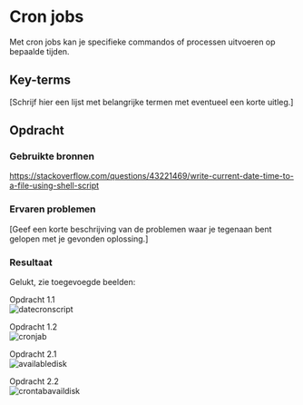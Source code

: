 # Cron jobs
Met cron jobs kan je specifieke commandos of processen uitvoeren op bepaalde tijden.

## Key-terms
[Schrijf hier een lijst met belangrijke termen met eventueel een korte uitleg.]

## Opdracht
### Gebruikte bronnen
https://stackoverflow.com/questions/43221469/write-current-date-time-to-a-file-using-shell-script

### Ervaren problemen
[Geef een korte beschrijving van de problemen waar je tegenaan bent gelopen met je gevonden oplossing.]

### Resultaat
Gelukt, zie toegevoegde beelden:

Opdracht 1.1  
![datecronscript](https://user-images.githubusercontent.com/95615509/145189772-94b6fd20-fb3f-4f09-952c-0cfb9b0d504c.png)  

Opdracht 1.2  
![cronjab](https://user-images.githubusercontent.com/95615509/145189816-2f70bde6-93d7-467d-901f-86f4a8829953.png)  

Opdracht 2.1  
![availabledisk](https://user-images.githubusercontent.com/95615509/145196763-1ead64ae-8ac2-4014-84c6-14564b2b8fa9.png)  

Opdracht 2.2  
![crontabavaildisk](https://user-images.githubusercontent.com/95615509/145197096-48066541-0b70-4354-b13d-68297143a25d.png)  
